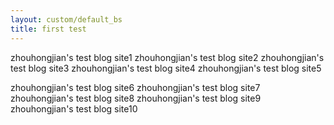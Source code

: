 ```yaml
---
layout: custom/default_bs
title: first test
---
```

zhouhongjian's test blog site1
zhouhongjian's test blog site2
zhouhongjian's test blog site3
zhouhongjian's test blog site4
zhouhongjian's test blog site5

zhouhongjian's test blog site6
zhouhongjian's test blog site7
zhouhongjian's test blog site8
zhouhongjian's test blog site9
zhouhongjian's test blog site10